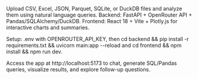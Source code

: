 Upload CSV, Excel, JSON, Parquet, SQLite, or DuckDB files and analyze them using natural language queries. Backend: FastAPI + OpenRouter API + Pandas/SQLAlchemy/DuckDB. Frontend: React 18 + Vite + Plotly.js for interactive charts and summaries.

Setup: .env with OPENROUTER_API_KEY, then cd backend && pip install -r requirements.txt && uvicorn main:app --reload and cd frontend && npm install && npm run dev.

Access the app at http://localhost:5173 to chat, generate SQL/Pandas queries, visualize results, and explore follow-up questions.